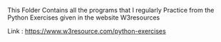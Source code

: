 This Folder Contains all the programs that I regularly Practice from the Python Exercises given in the website W3resources

Link : https://www.w3resource.com/python-exercises
